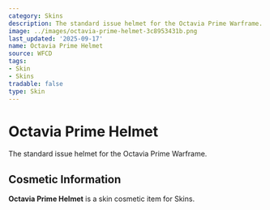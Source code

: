 ```yaml
---
category: Skins
description: The standard issue helmet for the Octavia Prime Warframe.
image: ../images/octavia-prime-helmet-3c8953431b.png
last_updated: '2025-09-17'
name: Octavia Prime Helmet
source: WFCD
tags:
- Skin
- Skins
tradable: false
type: Skin
---
```


# Octavia Prime Helmet

The standard issue helmet for the Octavia Prime Warframe.

## Cosmetic Information

**Octavia Prime Helmet** is a skin cosmetic item for Skins.

